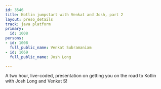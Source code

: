 ```yaml
---
id: 3546
title: Kotlin jumpstart with Venkat and Josh, part 2
layout: preso_details
track: java platform
primary:
  id: 1008
persons:
- id: 1008
  full_public_name: Venkat Subramaniam
- id: 1669
  full_public_name: Josh Long

---
```

A two hour, live-coded, presentation on getting you on the road to Kotlin with Josh Long and Venkat S!